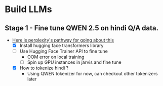 # Build LLMs


## Stage 1 - Fine tune QWEN 2.5 on hindi Q/A data. 
- [Here is perplexity's pathway for going about this](https://www.perplexity.ai/search/i-have-a-dataset-of-question-a-.KEF.xg1RBalbdmizMWJVQ)
    - [x] Install hugging face transformers library
    - [ ] Use Hugging Face Trainer API to fine tune
        - OOM error on local training
        - [ ] Spin up GPU instances in jarvis and fine tune
    - [x] How to tokenize hindi ?
        - Using QWEN tokenizer for now, can checkout other tokenizers later

